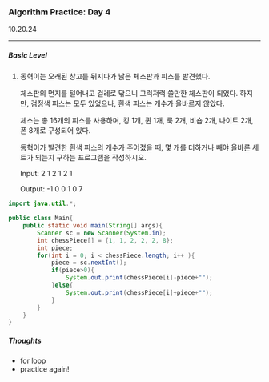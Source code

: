 <h3>Algorithm Practice: Day 4</h3> 

10.20.24

-------

<h5>Basic Level</h5>

1. 동혁이는 오래된 창고를 뒤지다가 낡은 체스판과 피스를 발견했다.

   체스판의 먼지를 털어내고 걸레로 닦으니 그럭저럭 쓸만한 체스판이 되었다. 하지만, 검정색 피스는 모두 있었으나, 흰색 피스는 개수가 올바르지 않았다.

   체스는 총 16개의 피스를 사용하며, 킹 1개, 퀸 1개, 룩 2개, 비숍 2개, 나이트 2개, 폰 8개로 구성되어 있다.

   동혁이가 발견한 흰색 피스의 개수가 주어졌을 때, 몇 개를 더하거나 빼야 올바른 세트가 되는지 구하는 프로그램을 작성하시오.

   Input: 2 1 2 1 2 1

   Output: -1 0 0 1 0 7

```java
import java.util.*;

public class Main{
    public static void main(String[] args){
        Scanner sc = new Scanner(System.in);
        int chessPiece[] = {1, 1, 2, 2, 2, 8};
        int piece;
        for(int i = 0; i < chessPiece.length; i++ ){
            piece = sc.nextInt();
            if(piece>0){
                System.out.print(chessPiece[i]-piece+"");
            }else{
                System.out.print(chessPiece[i]+piece+"");
            }
        }
    }
}
```



<h5>Thoughts</h5>

- for loop 
- practice again!

